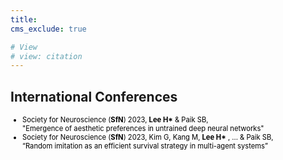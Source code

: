 ```yaml
---
title: 
cms_exclude: true

# View
# view: citation
---
```


## International Conferences

<ul style="font-size: 0.8em; color: black; color-scheme: light dark;">
  <li>Society for Neuroscience (<strong>SfN</strong>) 2023, <strong>Lee H*</strong> & Paik SB,<br>  
    "Emergence of aesthetic preferences in untrained deep neural networks"</li>

  <li>Society for Neuroscience (<strong>SfN</strong>) 2023, Kim G, Kang M, <strong>Lee H*</strong> , ... & Paik SB,<br>  
    “Random imitation as an efficient survival strategy in multi-agent systems”</li>
</ul>

<style>
  /* 기본적으로 light mode에 검정색 적용 */
  ul {
    color: black;
  }

  /* dark mode일 때 흰색으로 변경 */
  @media (prefers-color-scheme: dark) {
    ul {
      color: white;
    }
  }
</style>




   